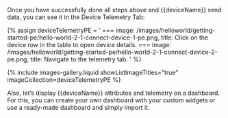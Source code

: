 Once you have successfully done all steps above and {{deviceName}} send data, you can see it in the 
Device Telemetry Tab:

{% assign deviceTelemetryPE = '
    ===
        image: /images/helloworld/getting-started-pe/hello-world-2-1-connect-device-1-pe.png,
        title: Click on the device row in the table to open device details.
    ===
        image: /images/helloworld/getting-started-pe/hello-world-2-1-connect-device-2-pe.png,
        title: Navigate to the telemetry tab.
    '
%}

{% include images-gallery.liquid showListImageTitles="true" imageCollection=deviceTelemetryPE %}

Also, let’s display {{deviceName}} attributes and telemetry on a dashboard. For this, you can create your own dashboard with 
your custom widgets or use a ready-made dashboard and simply import it.
